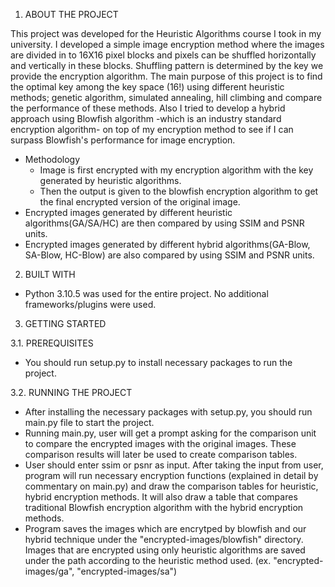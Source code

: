 1. ABOUT THE PROJECT

This project was developed for the Heuristic Algorithms course I took in my university. I developed a simple image encryption method where the images are divided in to 16X16 pixel blocks and pixels can be shuffled horizontally and vertically in these blocks. Shuffling pattern is determined by the key we provide the encryption algorithm. The main purpose of this project is to find the optimal key among the key space (16!) using different heuristic methods; genetic algorithm, simulated annealing, hill climbing and compare the performance of these methods. Also I tried to develop a hybrid approach using Blowfish algorithm -which is an industry standard encryption algorithm- on top of my encryption method to see if I can surpass Blowfish's performance for image encryption.  

- Methodology
  - Image is first encrypted with my encryption algorithm with the key generated by heuristic algorithms.
  - Then the output is given to the blowfish encryption algorithm to get the final encrypted version of the original image.
- Encrypted images generated by different heuristic algorithms(GA/SA/HC) are then compared by using SSIM and PSNR units.
- Encrypted images generated by different hybrid algorithms(GA-Blow, SA-Blow, HC-Blow) are also compared by using SSIM and PSNR units.

2. BUILT WITH

- Python 3.10.5 was used for the entire project. No additional frameworks/plugins were used.

3. GETTING STARTED

3.1. PREREQUISITES

- You should run setup.py to install necessary packages to run the project.

3.2. RUNNING THE PROJECT

- After installing the necessary packages with setup.py, you should run main.py file to start the project.
- Running main.py, user will get a prompt asking for the comparison unit to compare the encrypted images with the original images. These comparison results will later be used to create comparison tables.
- User should enter ssim or psnr as input. After taking the input from user, program will run necessary encryption functions (explained in detail by commentary on main.py) and draw the comparison tables for heuristic, hybrid encryption methods. It will also draw a table that compares traditional Blowfish encryption algorithm with the hybrid encryption methods.
- Program saves the images which are encrytped by blowfish and our hybrid technique under the "encrypted-images/blowfish" directory. Images that are encrypted using only heuristic algorithms are saved under the path according to the heuristic method used.
(ex. "encrypted-images/ga", "encrypted-images/sa")
